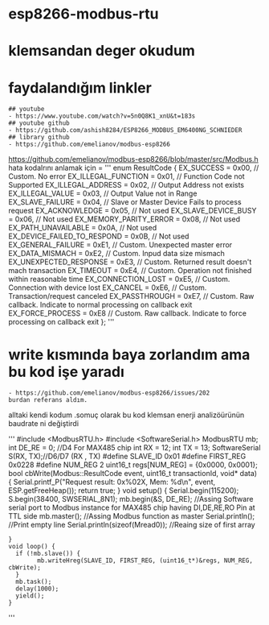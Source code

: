 # esp8266-modbus-rtu

# klemsandan deger okudum

# faydalandığım linkler
    ## youtube
    - https://www.youtube.com/watch?v=5n0Q8K1_xnU&t=183s
    ## youtube github
    - https://github.com/ashish8284/ESP8266_MODBUS_EM6400NG_SCHNIEDER
    ## library github
    - https://github.com/emelianov/modbus-esp8266



https://github.com/emelianov/modbus-esp8266/blob/master/src/Modbus.h
hata kodalrını anlamak için =
'''
        enum ResultCode {
            EX_SUCCESS              = 0x00, // Custom. No error
            EX_ILLEGAL_FUNCTION     = 0x01, // Function Code not Supported
            EX_ILLEGAL_ADDRESS      = 0x02, // Output Address not exists
            EX_ILLEGAL_VALUE        = 0x03, // Output Value not in Range
            EX_SLAVE_FAILURE        = 0x04, // Slave or Master Device Fails to process request
            EX_ACKNOWLEDGE          = 0x05, // Not used
            EX_SLAVE_DEVICE_BUSY    = 0x06, // Not used
            EX_MEMORY_PARITY_ERROR  = 0x08, // Not used
            EX_PATH_UNAVAILABLE     = 0x0A, // Not used
            EX_DEVICE_FAILED_TO_RESPOND = 0x0B, // Not used
            EX_GENERAL_FAILURE      = 0xE1, // Custom. Unexpected master error
            EX_DATA_MISMACH         = 0xE2, // Custom. Inpud data size mismach
            EX_UNEXPECTED_RESPONSE  = 0xE3, // Custom. Returned result doesn't mach transaction
            EX_TIMEOUT              = 0xE4, // Custom. Operation not finished within reasonable time
            EX_CONNECTION_LOST      = 0xE5, // Custom. Connection with device lost
            EX_CANCEL               = 0xE6, // Custom. Transaction/request canceled
            EX_PASSTHROUGH          = 0xE7, // Custom. Raw callback. Indicate to normal processing on callback exit
            EX_FORCE_PROCESS        = 0xE8  // Custom. Raw callback. Indicate to force processing on callback exit
        };
'''

# write kısmında baya zorlandım ama bu kod işe yaradı
    - https://github.com/emelianov/modbus-esp8266/issues/202
    burdan referans aldım.
alltaki kendi kodum
.somuç olarak bu kod klemsan enerji analizöürünün baudrate ni değiştirdi

'''
    #include <ModbusRTU.h>
    #include <SoftwareSerial.h>
    ModbusRTU mb;
    int DE_RE = 0; //D4  For MAX485 chip
    int RX = 12;
    int TX = 13;
    SoftwareSerial S(RX, TX);//D6/D7  (RX , TX)
    #define SLAVE_ID 0x01
    #define FIRST_REG 0x0228
    #define NUM_REG 2
    uint16_t regs[NUM_REG] = {0x0000, 0x0001};
    bool cbWrite(Modbus::ResultCode event, uint16_t transactionId, void* data) {
      Serial.printf_P("Request result: 0x%02X, Mem: %d\n", event, ESP.getFreeHeap());
      return true;
    }
    void setup() {
      Serial.begin(115200);
      S.begin(38400, SWSERIAL_8N1);
      mb.begin(&S, DE_RE); //Assing Software serial port to Modbus instance for MAX485 chip having DI,DE,RE,RO Pin at TTL side
      mb.master(); //Assing Modbus function as master
      Serial.println(); //Print empty line
      Serial.println(sizeof(Mread0)); //Reaing size of first array

    }
    void loop() {
      if (!mb.slave()) {
            mb.writeHreg(SLAVE_ID, FIRST_REG, (uint16_t*)&regs, NUM_REG, cbWrite);
      }
      mb.task();
      delay(1000);
      yield();
    }
'''

